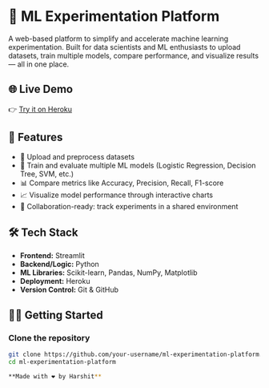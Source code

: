 # 🧪 ML Experimentation Platform

A web-based platform to simplify and accelerate machine learning experimentation. Built for data scientists and ML enthusiasts to upload datasets, train multiple models, compare performance, and visualize results — all in one place.

## 🌐 Live Demo

👉 [Try it on Heroku](https://ml-experimentation-platform-3d86452b8fc9.herokuapp.com/)

## 🚀 Features

- 📂 Upload and preprocess datasets  
- 🤖 Train and evaluate multiple ML models (Logistic Regression, Decision Tree, SVM, etc.)  
- 📊 Compare metrics like Accuracy, Precision, Recall, F1-score  
- 📈 Visualize model performance through interactive charts  
- 👥 Collaboration-ready: track experiments in a shared environment  

## 🛠️ Tech Stack

- **Frontend:** Streamlit  
- **Backend/Logic:** Python  
- **ML Libraries:** Scikit-learn, Pandas, NumPy, Matplotlib  
- **Deployment:** Heroku  
- **Version Control:** Git & GitHub  

## 🧑‍💻 Getting Started

### Clone the repository

```bash
git clone https://github.com/your-username/ml-experimentation-platform.git
cd ml-experimentation-platform

**Made with ❤️ by Harshit**

